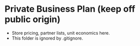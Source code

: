﻿# Private Business Plan (keep off public origin)
- Store pricing, partner lists, unit economics here.
- This folder is ignored by .gitignore.
